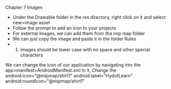 Chapter 7
Images 
- Under the Drawable folder in the res directory, right click on it and select new>image asset
- Follow the prompt to add an icon to your projects
- For external images, we can add them from the mip map folder 
- We can just copy the image and paste it in the folder 
Rules
- 1. Images should be lower case with no space and other special characters

We can change the icon of our application by navigating into the app>manifest>AndroidManifest.xml 
In it, Change the
android:icon="@mipmap/shirt1"
android:label="HydotLearn"
android:roundIcon="@mipmap/shirt1"